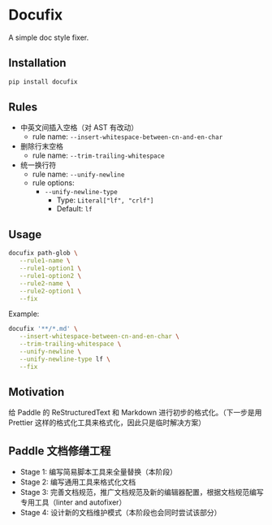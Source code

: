 # Docufix

A simple doc style fixer.

## Installation

```bash
pip install docufix
```

## Rules

-  中英文间插入空格（对 AST 有改动）
   -  rule name: `--insert-whitespace-between-cn-and-en-char`
-  删除行末空格
   -  rule name: `--trim-trailing-whitespace`
-  统一换行符
   -  rule name: `--unify-newline`
   -  rule options:
      -  `--unify-newline-type`
         -  Type: `Literal["lf", "crlf"]`
         -  Default: `lf`

## Usage

```bash
docufix path-glob \
   --rule1-name \
   --rule1-option1 \
   --rule1-option2 \
   --rule2-name \
   --rule2-option1 \
   --fix
```

Example:

```bash
docufix '**/*.md' \
   --insert-whitespace-between-cn-and-en-char \
   --trim-trailing-whitespace \
   --unify-newline \
   --unify-newline-type lf \
   --fix
```

## Motivation

给 Paddle 的 ReStructuredText 和 Markdown 进行初步的格式化。（下一步是用 Prettier 这样的格式化工具来格式化，因此只是临时解决方案）

## Paddle 文档修缮工程

-  Stage 1: 编写简易脚本工具来全量替换（本阶段）
-  Stage 2: 编写通用工具来格式化文档
-  Stage 3: 完善文档规范，推广文档规范及新的编辑器配置，根据文档规范编写专用工具（linter and autofixer）
-  Stage 4: 设计新的文档维护模式（本阶段也会同时尝试该部分）

